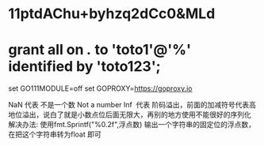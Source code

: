 # 11ptdAChu+byhzq2dCc0&MLd
# grant all on *.* to 'toto1'@'%' identified by 'toto123';
set GO111MODULE=off
set GOPROXY=https://goproxy.io


NaN 代表 不是一个数 Not a number
Inf  代表 阶码溢出，前面的加减符号代表高地位溢出，说白了就是小数点位后面无限大，再别的地方使用不能很好的序列化
解决办法:
使用fmt.Sprintf("%0.2f",浮点数) 输出一个字符串的固定位的浮点数，在把这个字符串转为float 即可
